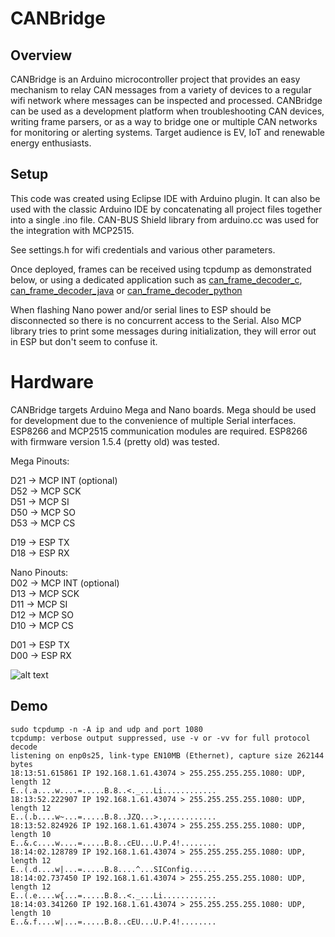 # CANBridge

## Overview

CANBridge is an Arduino microcontroller project that provides an easy mechanism to relay CAN messages from a variety of devices to a regular wifi network where messages can be inspected and processed.
CANBridge can be used as a development platform when troubleshooting CAN devices, writing frame parsers, or as a way to bridge one or multiple CAN networks for monitoring or alerting systems. Target audience is EV, IoT and renewable energy enthusiasts.

## Setup

This code was created using Eclipse IDE with Arduino plugin. It can also be used with the classic Arduino IDE by concatenating all project files together into a single .ino file.
CAN-BUS Shield library from arduino.cc was used for the integration with MCP2515.

See settings.h for wifi credentials and various other parameters.

Once deployed, frames can be received using tcpdump as demonstrated below, or using a dedicated application such as [can_frame_decoder_c](https://github.com/xba1k/can_frame_decoder_c), [can_frame_decoder_java](https://github.com/xba1k/can_frame_decoder_java) or  [can_frame_decoder_python](https://github.com/xba1k/can_frame_decoder_python)

When flashing Nano power and/or serial lines to ESP should be disconnected so there is no concurrent access to the Serial. Also MCP library tries to print some messages during initialization, they will error out in ESP but don't seem to confuse it. 

# Hardware

CANBridge targets Arduino Mega and Nano boards. Mega should be used for development due to the convenience of multiple Serial interfaces. ESP8266 and MCP2515 communication modules are required. ESP8266 with firmware version 1.5.4 (pretty old) was tested.

Mega Pinouts:

D21 -> MCP INT (optional)  
D52 -> MCP SCK  
D51 -> MCP SI  
D50 -> MCP SO  
D53 -> MCP CS  
  
D19 -> ESP TX  
D18 -> ESP RX  
  
Nano Pinouts:  
D02 -> MCP INT (optional)  
D13 -> MCP SCK  
D11 -> MCP SI  
D12 -> MCP SO  
D10 -> MCP CS  
  
D01 -> ESP TX  
D00 -> ESP RX  

![alt text](https://github.com/xba1k/CANBridge/blob/main/canbridge.png?raw=true)

## Demo

```
sudo tcpdump -n -A ip and udp and port 1080
tcpdump: verbose output suppressed, use -v or -vv for full protocol decode
listening on enp0s25, link-type EN10MB (Ethernet), capture size 262144 bytes
18:13:51.615861 IP 192.168.1.61.43074 > 255.255.255.255.1080: UDP, length 12
E..(.a....w....=.....B.8..<._...Li............
18:13:52.222907 IP 192.168.1.61.43074 > 255.255.255.255.1080: UDP, length 12
E..(.b....w~...=.....B.8..JZQ...>.,...........
18:13:52.824926 IP 192.168.1.61.43074 > 255.255.255.255.1080: UDP, length 10
E..&.c....w....=.....B.8..cEU...U.P.4!........
18:14:02.128789 IP 192.168.1.61.43074 > 255.255.255.255.1080: UDP, length 12
E..(.d....w|...=.....B.8....^...SIConfig......
18:14:02.737450 IP 192.168.1.61.43074 > 255.255.255.255.1080: UDP, length 12
E..(.e....w{...=.....B.8..<._...Li............
18:14:03.341260 IP 192.168.1.61.43074 > 255.255.255.255.1080: UDP, length 10
E..&.f....w|...=.....B.8..cEU...U.P.4!........
```

